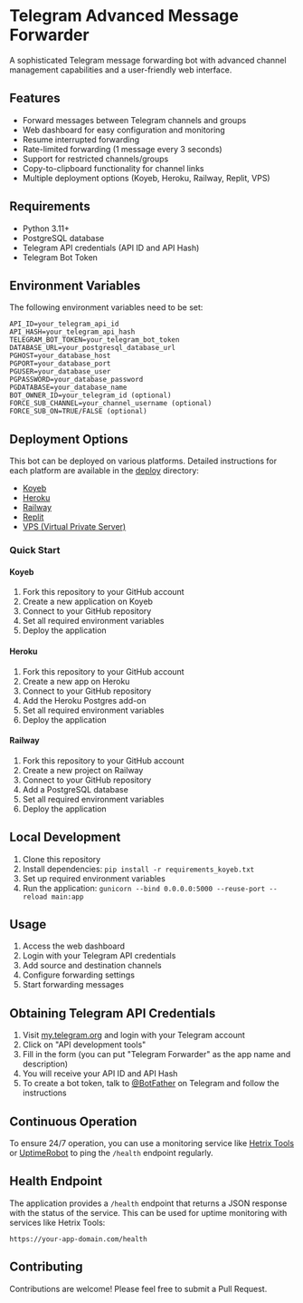 # Telegram Advanced Message Forwarder

A sophisticated Telegram message forwarding bot with advanced channel management capabilities and a user-friendly web interface.

## Features

- Forward messages between Telegram channels and groups
- Web dashboard for easy configuration and monitoring
- Resume interrupted forwarding
- Rate-limited forwarding (1 message every 3 seconds)
- Support for restricted channels/groups
- Copy-to-clipboard functionality for channel links
- Multiple deployment options (Koyeb, Heroku, Railway, Replit, VPS)

## Requirements

- Python 3.11+
- PostgreSQL database
- Telegram API credentials (API ID and API Hash)
- Telegram Bot Token

## Environment Variables

The following environment variables need to be set:

```
API_ID=your_telegram_api_id
API_HASH=your_telegram_api_hash
TELEGRAM_BOT_TOKEN=your_telegram_bot_token
DATABASE_URL=your_postgresql_database_url
PGHOST=your_database_host
PGPORT=your_database_port
PGUSER=your_database_user
PGPASSWORD=your_database_password
PGDATABASE=your_database_name
BOT_OWNER_ID=your_telegram_id (optional)
FORCE_SUB_CHANNEL=your_channel_username (optional)
FORCE_SUB_ON=TRUE/FALSE (optional)
```

## Deployment Options

This bot can be deployed on various platforms. Detailed instructions for each platform are available in the [deploy](deploy) directory:

- [Koyeb](deploy/koyeb.md)
- [Heroku](deploy/heroku.md)
- [Railway](deploy/railway.md)
- [Replit](deploy/replit.md)
- [VPS (Virtual Private Server)](deploy/vps.md)

### Quick Start

#### Koyeb
1. Fork this repository to your GitHub account
2. Create a new application on Koyeb
3. Connect to your GitHub repository
4. Set all required environment variables
5. Deploy the application

#### Heroku
1. Fork this repository to your GitHub account
2. Create a new app on Heroku
3. Connect to your GitHub repository
4. Add the Heroku Postgres add-on
5. Set all required environment variables
6. Deploy the application

#### Railway
1. Fork this repository to your GitHub account
2. Create a new project on Railway
3. Connect to your GitHub repository
4. Add a PostgreSQL database
5. Set all required environment variables
6. Deploy the application

## Local Development

1. Clone this repository
2. Install dependencies: `pip install -r requirements_koyeb.txt`
3. Set up required environment variables
4. Run the application: `gunicorn --bind 0.0.0.0:5000 --reuse-port --reload main:app`

## Usage

1. Access the web dashboard
2. Login with your Telegram API credentials
3. Add source and destination channels
4. Configure forwarding settings
5. Start forwarding messages

## Obtaining Telegram API Credentials

1. Visit [my.telegram.org](https://my.telegram.org/auth) and login with your Telegram account
2. Click on "API development tools"
3. Fill in the form (you can put "Telegram Forwarder" as the app name and description)
4. You will receive your API ID and API Hash
5. To create a bot token, talk to [@BotFather](https://t.me/BotFather) on Telegram and follow the instructions

## Continuous Operation

To ensure 24/7 operation, you can use a monitoring service like [Hetrix Tools](https://hetrixtools.com/) or [UptimeRobot](https://uptimerobot.com/) to ping the `/health` endpoint regularly.

## Health Endpoint

The application provides a `/health` endpoint that returns a JSON response with the status of the service. This can be used for uptime monitoring with services like Hetrix Tools:

```
https://your-app-domain.com/health
```

## Contributing

Contributions are welcome! Please feel free to submit a Pull Request.